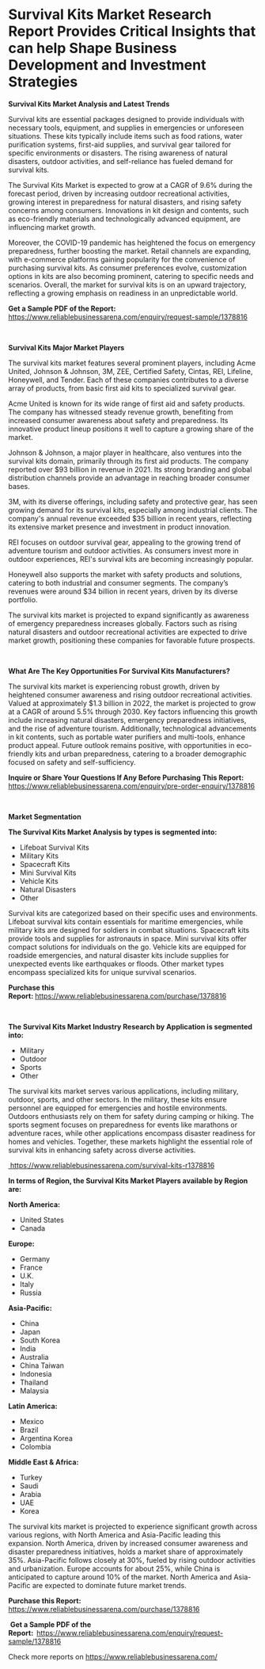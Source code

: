 <p><h1>Survival Kits Market Research Report Provides Critical Insights that can help Shape Business Development and Investment Strategies</h1></p><p><strong>Survival Kits Market Analysis and Latest Trends</strong></p>
<p><p>Survival kits are essential packages designed to provide individuals with necessary tools, equipment, and supplies in emergencies or unforeseen situations. These kits typically include items such as food rations, water purification systems, first-aid supplies, and survival gear tailored for specific environments or disasters. The rising awareness of natural disasters, outdoor activities, and self-reliance has fueled demand for survival kits.</p><p>The Survival Kits Market is expected to grow at a CAGR of 9.6% during the forecast period, driven by increasing outdoor recreational activities, growing interest in preparedness for natural disasters, and rising safety concerns among consumers. Innovations in kit design and contents, such as eco-friendly materials and technologically advanced equipment, are influencing market growth. </p><p>Moreover, the COVID-19 pandemic has heightened the focus on emergency preparedness, further boosting the market. Retail channels are expanding, with e-commerce platforms gaining popularity for the convenience of purchasing survival kits. As consumer preferences evolve, customization options in kits are also becoming prominent, catering to specific needs and scenarios. Overall, the market for survival kits is on an upward trajectory, reflecting a growing emphasis on readiness in an unpredictable world.</p></p>
<p><strong>Get a Sample PDF of the Report:&nbsp;</strong> <a href="https://www.reliablebusinessarena.com/enquiry/request-sample/1378816?utm_campaign=3017&utm_medium=2&utm_source=Github&utm_content=ia&utm_term=04042025&utm_id=survival-kits">https://www.reliablebusinessarena.com/enquiry/request-sample/1378816</a></p>
<p>&nbsp;</p>
<p><strong>Survival Kits Major Market Players</strong></p>
<p><p>The survival kits market features several prominent players, including Acme United, Johnson & Johnson, 3M, ZEE, Certified Safety, Cintas, REI, Lifeline, Honeywell, and Tender. Each of these companies contributes to a diverse array of products, from basic first aid kits to specialized survival gear.</p><p>Acme United is known for its wide range of first aid and safety products. The company has witnessed steady revenue growth, benefiting from increased consumer awareness about safety and preparedness. Its innovative product lineup positions it well to capture a growing share of the market.</p><p>Johnson & Johnson, a major player in healthcare, also ventures into the survival kits domain, primarily through its first aid products. The company reported over $93 billion in revenue in 2021. Its strong branding and global distribution channels provide an advantage in reaching broader consumer bases.</p><p>3M, with its diverse offerings, including safety and protective gear, has seen growing demand for its survival kits, especially among industrial clients. The company's annual revenue exceeded $35 billion in recent years, reflecting its extensive market presence and investment in product innovation.</p><p>REI focuses on outdoor survival gear, appealing to the growing trend of adventure tourism and outdoor activities. As consumers invest more in outdoor experiences, REI's survival kits are becoming increasingly popular.</p><p>Honeywell also supports the market with safety products and solutions, catering to both industrial and consumer segments. The company’s revenues were around $34 billion in recent years, driven by its diverse portfolio.</p><p>The survival kits market is projected to expand significantly as awareness of emergency preparedness increases globally. Factors such as rising natural disasters and outdoor recreational activities are expected to drive market growth, positioning these companies for favorable future prospects.</p></p>
<p>&nbsp;</p>
<p><strong>What Are The Key Opportunities For Survival Kits Manufacturers?</strong></p>
<p><p>The survival kits market is experiencing robust growth, driven by heightened consumer awareness and rising outdoor recreational activities. Valued at approximately $1.3 billion in 2022, the market is projected to grow at a CAGR of around 5.5% through 2030. Key factors influencing this growth include increasing natural disasters, emergency preparedness initiatives, and the rise of adventure tourism. Additionally, technological advancements in kit contents, such as portable water purifiers and multi-tools, enhance product appeal. Future outlook remains positive, with opportunities in eco-friendly kits and urban preparedness, catering to a broader demographic focused on safety and self-sufficiency.</p></p>
<p><strong>Inquire or Share Your Questions If Any Before Purchasing This Report:</strong> <a href="https://www.reliablebusinessarena.com/enquiry/pre-order-enquiry/1378816?utm_campaign=3017&utm_medium=2&utm_source=Github&utm_content=ia&utm_term=04042025&utm_id=survival-kits">https://www.reliablebusinessarena.com/enquiry/pre-order-enquiry/1378816</a></p>
<p>&nbsp;</p>
<p><strong>Market Segmentation</strong></p>
<p><strong>The Survival Kits Market Analysis by types is segmented into:</strong></p>
<p><ul><li>Lifeboat Survival Kits</li><li>Military Kits</li><li>Spacecraft Kits</li><li>Mini Survival Kits</li><li>Vehicle Kits</li><li>Natural Disasters</li><li>Other</li></ul></p>
<p><p>Survival kits are categorized based on their specific uses and environments. Lifeboat survival kits contain essentials for maritime emergencies, while military kits are designed for soldiers in combat situations. Spacecraft kits provide tools and supplies for astronauts in space. Mini survival kits offer compact solutions for individuals on the go. Vehicle kits are equipped for roadside emergencies, and natural disaster kits include supplies for unexpected events like earthquakes or floods. Other market types encompass specialized kits for unique survival scenarios.</p></p>
<p><strong>Purchase this Report:&nbsp;</strong><a href="https://www.reliablebusinessarena.com/purchase/1378816?utm_campaign=3017&utm_medium=2&utm_source=Github&utm_content=ia&utm_term=04042025&utm_id=survival-kits">https://www.reliablebusinessarena.com/purchase/1378816</a></p>
<p>&nbsp;</p>
<p><strong>The Survival Kits Market Industry Research by Application is segmented into:</strong></p>
<p><ul><li>Military</li><li>Outdoor</li><li>Sports</li><li>Other</li></ul></p>
<p><p>The survival kits market serves various applications, including military, outdoor, sports, and other sectors. In the military, these kits ensure personnel are equipped for emergencies and hostile environments. Outdoors enthusiasts rely on them for safety during camping or hiking. The sports segment focuses on preparedness for events like marathons or adventure races, while other applications encompass disaster readiness for homes and vehicles. Together, these markets highlight the essential role of survival kits in enhancing safety across diverse activities.</p></p>
<p><a href="https://www.reliablebusinessarena.com/survival-kits-r1378816?utm_campaign=3017&utm_medium=2&utm_source=Github&utm_content=ia&utm_term=04042025&utm_id=survival-kits">&nbsp;https://www.reliablebusinessarena.com/survival-kits-r1378816</a></p>
<p><strong>In terms of Region, the Survival Kits Market Players available by Region are:</strong></p>
<p>
    <p> <strong> North America: </strong>
        <ul>
            <li>United States</li>
            <li>Canada</li>
        </ul>
        </p> 
    <p> <strong> Europe: </strong>
        <ul>
            <li>Germany</li>
            <li>France</li>
            <li>U.K.</li>
            <li>Italy</li>
            <li>Russia</li>
        </ul>
        </p> 
    <p> <strong> Asia-Pacific: </strong>
        <ul>
            <li>China</li>
            <li>Japan</li>
            <li>South Korea</li>
            <li>India</li>
            <li>Australia</li>
            <li>China Taiwan</li>
            <li>Indonesia</li>
            <li>Thailand</li>
            <li>Malaysia</li>
        </ul>
        </p> 
    <p> <strong> Latin America: </strong>
        <ul>
            <li>Mexico</li>
            <li>Brazil</li>
            <li>Argentina Korea</li>
            <li>Colombia</li>
        </ul>
        </p> 
    <p> <strong> Middle East & Africa: </strong>
        <ul>
            <li>Turkey</li>
            <li>Saudi</li>
            <li>Arabia</li>
            <li>UAE</li>
            <li>Korea</li>
        </ul>
    </p>
    </p>
<p><p>The survival kits market is projected to experience significant growth across various regions, with North America and Asia-Pacific leading this expansion. North America, driven by increased consumer awareness and disaster preparedness initiatives, holds a market share of approximately 35%. Asia-Pacific follows closely at 30%, fueled by rising outdoor activities and urbanization. Europe accounts for about 25%, while China is anticipated to capture around 10% of the market. North America and Asia-Pacific are expected to dominate future market trends.</p></p>
<p><strong>Purchase this Report: </strong><a href="https://www.reliablebusinessarena.com/purchase/1378816?utm_campaign=3017&utm_medium=2&utm_source=Github&utm_content=ia&utm_term=04042025&utm_id=survival-kits">https://www.reliablebusinessarena.com/purchase/1378816</a></p>
<p>&nbsp;<strong>Get a Sample PDF of the Report:&nbsp;&nbsp;</strong><a href="https://www.reliablebusinessarena.com/enquiry/request-sample/1378816?utm_campaign=3017&utm_medium=2&utm_source=Github&utm_content=ia&utm_term=04042025&utm_id=survival-kits">https://www.reliablebusinessarena.com/enquiry/request-sample/1378816</a></p>
<p><strong></strong></p>
<p>Check more reports on <a href="https://www.reliablebusinessarena.com/?utm_campaign=3017&utm_medium=2&utm_source=Github&utm_content=ia&utm_term=04042025&utm_id=survival-kits">https://www.reliablebusinessarena.com/</a></p>